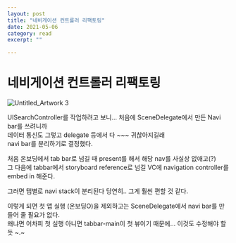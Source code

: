 ```yaml
---
layout: post
title: "네비게이션 컨트롤러 리팩토링" 
date: 2021-05-06
category: read 
excerpt: ""

---
```


# 네비게이션 컨트롤러 리팩토링

![Untitled_Artwork 3](https://user-images.githubusercontent.com/28949235/117266737-8849e580-ae90-11eb-8cf3-47285d5f22de.png)

UISearchController를 작업하려고 보니... 처음에 SceneDelegate에서 만든 Navi bar를 쓰려니까  
데이터 통신도 그렇고 delegate 등에서 다 ~~~ 귀찮아지길래  
navi bar를 분리하기로 결정했다.

처음 온보딩에서 tab bar로 넘길 때 present를 해서 해당 nav를 사실상 없애고(?)  
그 다음에 tabbar에서 storyboard reference로 넘길 VC에 navigation controller를 embed in 해준다.

그러면 탭별로 navi stack이 분리된다 당연히.. 그게 훨씬 편할 것 같다.

이렇게 되면 첫 앱 실행 (온보딩O)을 제외하고는 SceneDelegate에서 navi bar를 만들어 줄 필요가 없다.  
왜냐면 어차피 첫 실행 아니면 tabbar-main이 첫 뷰이기 때문에... 이것도 수정해야 할 듯 ~.~